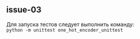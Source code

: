 ## issue-03
Для запуска тестов следует выполнить команду:  
```python -m unittest one_hot_encoder_unittest```

